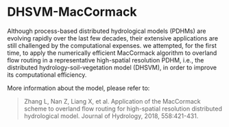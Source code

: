 # DHSVM-MacCormack

Although process-based distributed hydrological models (PDHMs) are evolving rapidly over the last few decades, their extensive applications are still challenged by the computational expenses. we attempted, for the first time, to apply the numerically efficient MacCormack algorithm to overland flow routing in a representative high-spatial resolution PDHM, i.e., the distributed hydrology-soil-vegetation model (DHSVM), in order to improve its computational efficiency.


More information about the model, please refer to:
> Zhang L, Nan Z, Liang X, et al. Application of the MacCormack scheme to overland flow routing for high-spatial resolution distributed hydrological model. Journal of Hydrology, 2018, 558:421-431.
